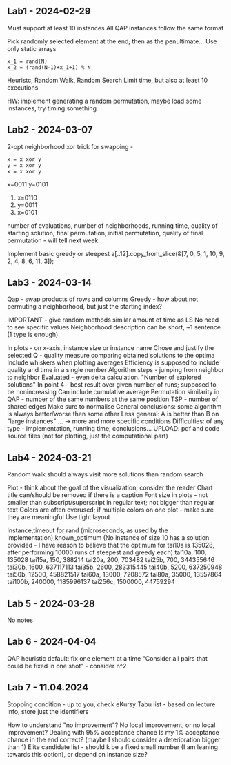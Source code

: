## Lab1 - 2024-02-29

Must support at least 10 instances
All QAP instances follow the same format

Pick randomly selected element at the end; then as the penultimate...
Use only static arrays

```
x_1 = rand(N)
x_2 = (rand(N-1)+x_1+1) % N
```
Heuristc, Random Walk, Random Search
Limit time, but also at least 10 executions

HW: implement generating a random permutation, maybe load some instances, try timing something


## Lab2 - 2024-03-07

2-opt neighborhood
xor trick for swapping -
```
x = x xor y
y = x xor y
x = x xor y
```
x=0011
y=0101
1. x=0110
2. y=0011
3. x=0101


number of evaluations, number of neighborhoods, running time, quality of starting solution, final permutation, initial permutation, quality of final permutation - will tell next week

Implement basic greedy or steepest
a[..12].copy_from_slice(&[7, 0, 5, 1, 10, 9, 2, 4, 8, 6, 11, 3]);

## Lab3 - 2024-03-14

Qap - swap products of rows and columns
Greedy - how about not permuting a neighborhood, but just the starting index?

IMPORTANT - give random methods similar amount of time as LS
No need to see specific values
Neighborhood description can be short, ~1 sentence (1 type is enough)

In plots - on x-axis, instance size or instance name
Chose and justify the selected Q - quality measure comparing obtained solutions to the optima
Include whiskers when plotting averages
Efficiency is supposed to include quality and time in a single number
Algorithm steps - jumping from neighbor to neighbor
Evaluated - even delta calculation. "Number of explored solutions"
In point 4 - best result over given number of runs; supposed to be nonincreasing
Can include cumulative average
Permutation similarity in QAP - number of the same numbers at the same position
TSP - number of shared edges
Make sure to normalise
General conclusions: some algorithm is always better/worse then some other
Less general: A is better than B on "large instances"
... -> more and more specific conditions
Difficulties: of any type - implementation, running time, conclusions...
UPLOAD: pdf and code source files (not for plotting, just the computational part)

## Lab4 - 2024-03-21

Random walk should always visit more solutions than random search

Plot - think about the goal of the visualization, consider the reader
Chart title can/should be removed if there is a caption
Font size in plots - not smaller than subscript/superscript in regular text;
not bigger than regular text
Colors are often overused; if multiple colors on one plot - make sure they are meaningful
Use tight layout

Instance,timeout for rand (microseconds, as used by the implementation),known_optimum
(No instance of size 10 has a solution provided - I have reason to believe that the optimum for tai10a is 135028, after performing 10000 runs of steepest and greedy each)
tai10a,  100,     135028
tai15a,  150,     388214
tai20a,  200,     703482
tai25b,  700,     344355646
tai30b,  1600,    637117113
tai35b,  2600,    283315445
tai40b,  5200,    637250948
tai50b,  12500,   458821517
tai60a,  13000,   7208572
tai80a,  35000,   13557864
tai100b, 240000,  1185996137
tai256c, 1500000, 44759294

## Lab 5 - 2024-03-28
No notes

## Lab 6 - 2024-04-04

QAP heuristic default: fix one element at a time
"Consider all pairs that could be fixed in one shot" - consider n^2

## Lab 7 - 11.04.2024

Stopping condition - up to you, check eKursy
Tabu list - based on lecture info, store just the identifiers

How to understand "no improvement"? No local improvement, or no local improvement?
Dealing with 95% acceptance chance
Is my 1% acceptance chance in the end correct? (maybe I should consider a deterioration bigger than 1)
Elite candidate list - should k be a fixed small number (I am leaning towards this option), or depend on instance size?
